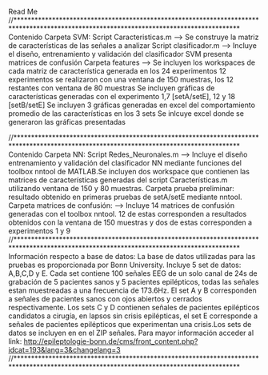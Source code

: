 Read Me
//****************************************************************************************************************************************
Contenido Carpeta SVM:
Script Caracteristicas.m  --> Se construye la matriz de características de las señales a analizar
Script clasificador.m     --> Incluye el diseño, entrenamiento y validación del clasificador SVM presenta matrices de confusión
Carpeta features          --> Se incluyen los workspaces de cada matriz de característica generada en los 24 experimentos 
                              12 experimentos se realizaron con una ventana de 150 muestras, los 12 restantes con ventana de 80 muestras
                              Se incluyen gráficas de características generadas con el experimento 1,7 [setA/setE], 12 y 18 [setB/setE]
                              Se incluyen 3 gráficas generadas en excel del comportamiento promedio de las características en los 3 sets
                              Se inlcuye excel donde se generaron las gráficas presentadas

//****************************************************************************************************************************************
Contenido Carpeta NN:
Script Redes_Neuronales.m    --> Incluye el diseño entrenamiento y validación del clasificador NN mediante funciones del toolbox 
                                nntool de MATLAB.Se incluyen dos workspace que contienen las matrices de características generadas 
                                del script Características.m utilizando ventana de 150 y 80 muestras.
                                Carpeta prueba preliminar: resultado obtenido en primeras pruebas de setA/setE mediante nntool.
Carpeta matrices de confusión: --> Incluye 14 matrices de confusión generadas con el toolbox nntool. 12 de estas corresponden
                                   a resultados obtenidos con la ventana de 150 muestras y dos de estas corresponden a experimentos
                                   1 y 9 
//****************************************************************************************************************************************
Información respecto a base de datos: La base de datos utilizadas para las pruebas es proporcionada por Bonn University. 
Incluye 5 set de datos: A,B,C,D y E. Cada set contiene 100 señales EEG de un solo canal de 24s de grabación de 5 pacientes
sanos y 5 pacientes epilépticos, todas las señales estan muestreadas a una frecuencia de 173.6Hz. El set A y B corresponden
a señales de pacientes sanos con ojos abiertos y cerrados respectivamente. Los sets C y D contienen señales de pacientes 
epilépticos candidatos a cirugía, en lapsos sin crisis epilépticas, el set E corresponde a señales de pacientes epilépticos
que experimentan una crisis.Los sets de datos se incluyen en en el ZIP señales. Para mayor información acceder al link:
http://epileptologie-bonn.de/cms/front_content.php?idcat=193&lang=3&changelang=3 
//****************************************************************************************************************************************
                              
